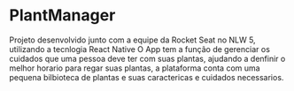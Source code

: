 # PlantManager
Projeto desenvolvido junto com a equipe da Rocket Seat no NLW 5, utilizando a tecnlogia React Native
O App tem a função de gerenciar os cuidados que uma pessoa deve ter com suas plantas, ajudando a denfinir
o melhor horario para regar suas plantas, a plataforma conta com uma pequena bilbioteca de plantas e 
suas caractericas e cuidados necessarios.
